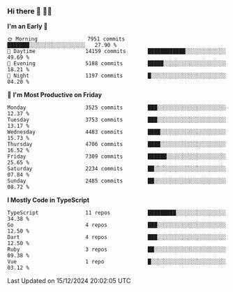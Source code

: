 ### Hi there 👋 🧑‍💻



<!--START_SECTION:waka-->
**I'm an Early 🐤** 

```text
🌞 Morning                7951 commits        ███████░░░░░░░░░░░░░░░░░░   27.90 % 
🌆 Daytime                14159 commits       ████████████░░░░░░░░░░░░░   49.69 % 
🌃 Evening                5188 commits        █████░░░░░░░░░░░░░░░░░░░░   18.21 % 
🌙 Night                  1197 commits        █░░░░░░░░░░░░░░░░░░░░░░░░   04.20 % 
```
📅 **I'm Most Productive on Friday** 

```text
Monday                   3525 commits        ███░░░░░░░░░░░░░░░░░░░░░░   12.37 % 
Tuesday                  3753 commits        ███░░░░░░░░░░░░░░░░░░░░░░   13.17 % 
Wednesday                4483 commits        ████░░░░░░░░░░░░░░░░░░░░░   15.73 % 
Thursday                 4706 commits        ████░░░░░░░░░░░░░░░░░░░░░   16.52 % 
Friday                   7309 commits        ██████░░░░░░░░░░░░░░░░░░░   25.65 % 
Saturday                 2234 commits        ██░░░░░░░░░░░░░░░░░░░░░░░   07.84 % 
Sunday                   2485 commits        ██░░░░░░░░░░░░░░░░░░░░░░░   08.72 % 
```


**I Mostly Code in TypeScript** 

```text
TypeScript               11 repos            █████████░░░░░░░░░░░░░░░░   34.38 % 
Go                       4 repos             ███░░░░░░░░░░░░░░░░░░░░░░   12.50 % 
Dart                     4 repos             ███░░░░░░░░░░░░░░░░░░░░░░   12.50 % 
Ruby                     3 repos             ██░░░░░░░░░░░░░░░░░░░░░░░   09.38 % 
Vue                      1 repo              █░░░░░░░░░░░░░░░░░░░░░░░░   03.12 % 
```




 Last Updated on 15/12/2024 20:02:05 UTC
<!--END_SECTION:waka-->


